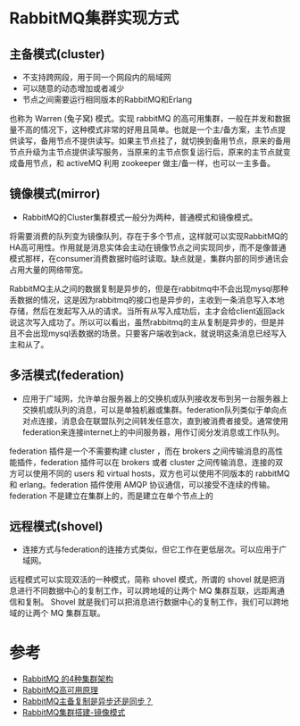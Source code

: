 
# RabbitMQ集群实现方式

## 主备模式(cluster)
- 不支持跨网段，用于同一个网段内的局域网
- 可以随意的动态增加或者减少
- 节点之间需要运行相同版本的RabbitMQ和Erlang

也称为 Warren (兔子窝) 模式。实现 rabbitMQ 的高可用集群，一般在并发和数据量不高的情况下，这种模式非常的好用且简单。也就是一个主/备方案，主节点提供读写，备用节点不提供读写。如果主节点挂了，就切换到备用节点，原来的备用节点升级为主节点提供读写服务，当原来的主节点恢复运行后，原来的主节点就变成备用节点，和 activeMQ 利用 zookeeper 做主/备一样，也可以一主多备。

## 镜像模式(mirror)
- RabbitMQ的Cluster集群模式一般分为两种，普通模式和镜像模式。

将需要消费的队列变为镜像队列，存在于多个节点，这样就可以实现RabbitMQ的HA高可用性。作用就是消息实体会主动在镜像节点之间实现同步，而不是像普通模式那样，在consumer消费数据时临时读取。缺点就是，集群内部的同步通讯会占用大量的网络带宽。

RabbitMQ主从之间的数据复制是异步的，但是在rabbitmq中不会出现mysql那种丢数据的情况，这是因为rabbitmq的接口也是异步的，主收到一条消息写入本地存储，然后在发起写入从的请求。当所有从写入成功后，主才会给client返回ack说这次写入成功了。所以可以看出，虽然rabbitmq的主从复制是异步的，但是并且不会出现mysql丢数据的场景。只要客户端收到ack，就说明这条消息已经写入主和从了。


## 多活模式(federation)
- 应用于广域网，允许单台服务器上的交换机或队列接收发布到另一台服务器上交换机或队列的消息，可以是单独机器或集群。federation队列类似于单向点对点连接，消息会在联盟队列之间转发任意次，直到被消费者接受。通常使用federation来连接internet上的中间服务器，用作订阅分发消息或工作队列。

federation 插件是一个不需要构建 cluster ，而在 brokers 之间传输消息的高性能插件，federation 插件可以在 brokers 或者 cluster 之间传输消息，连接的双方可以使用不同的 users 和 virtual hosts，双方也可以使用不同版本的 rabbitMQ 和 erlang。federation 插件使用 AMQP 协议通信，可以接受不连续的传输。federation 不是建立在集群上的，而是建立在单个节点上的

## 远程模式(shovel)
- 连接方式与federation的连接方式类似，但它工作在更低层次。可以应用于广域网。

远程模式可以实现双活的一种模式，简称 shovel 模式，所谓的 shovel 就是把消息进行不同数据中心的复制工作，可以跨地域的让两个 MQ 集群互联，远距离通信和复制。
Shovel 就是我们可以把消息进行数据中心的复制工作，我们可以跨地域的让两个 MQ 集群互联。

# 参考
- [RabbitMQ 的4种集群架构](https://www.jianshu.com/p/b7cc32b94d2a)
- [RabbitMQ高可用原理](https://blog.csdn.net/weixin_43737422/article/details/84453899)
- [RabbitMQ主备复制是异步还是同步？](https://www.cnblogs.com/wangzhongqiu/p/7831854.html)
- [RabbitMQ集群搭建-镜像模式](https://www.jianshu.com/p/5b2879fba25b)